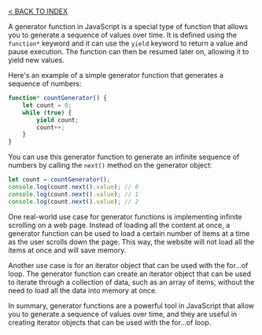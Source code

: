 [< BACK TO INDEX](README.md)

A generator function in JavaScript is a special type of function that allows you to generate a sequence of values over time. It is defined using the `function*` keyword and it can use the `yield` keyword to return a value and pause execution. The function can then be resumed later on, allowing it to yield new values.

Here's an example of a simple generator function that generates a sequence of numbers:

```javascript
function* countGenerator() {
    let count = 0;
    while (true) {
        yield count;
        count++;
    }
}
```
You can use this generator function to generate an infinite sequence of numbers by calling the `next()` method on the generator object:

```javascript
let count = countGenerator();
console.log(count.next().value); // 0
console.log(count.next().value); // 1
console.log(count.next().value); // 2
```

One real-world use case for generator functions is implementing infinite scrolling on a web page. Instead of loading all the content at once, a generator function can be used to load a certain number of items at a time as the user scrolls down the page. This way, the website will not load all the items at once and will save memory.

Another use case is for an iterator object that can be used with the for...of loop. The generator function can create an iterator object that can be used to iterate through a collection of data, such as an array of items, without the need to load all the data into memory at once.

In summary, generator functions are a powerful tool in JavaScript that allow you to generate a sequence of values over time, and they are useful in creating iterator objects that can be used with the for...of loop.